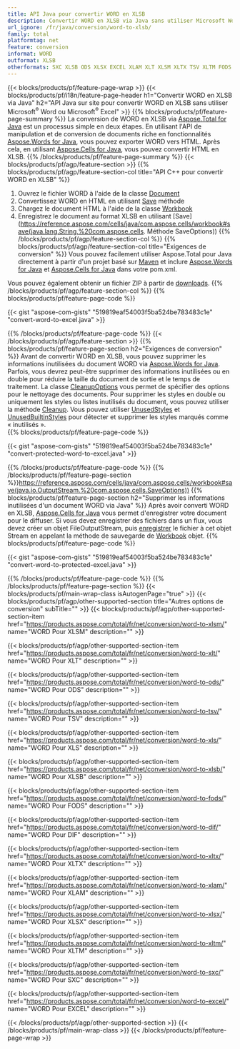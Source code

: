 ```yaml
---
title: API Java pour convertir WORD en XLSB
description: Convertir WORD en XLSB via Java sans utiliser Microsoft Word ou Microsoft Excel
url_ignore: /fr/java/conversion/word-to-xlsb/
family: total
platformtag: net
feature: conversion
informat: WORD
outformat: XLSB
otherformats: SXC XLSB ODS XLSX EXCEL XLAM XLT XLSM XLTX TSV XLTM FODS XLSB XLS
---
```

{{< blocks/products/pf/feature-page-wrap >}}
{{< blocks/products/pf/i18n/feature-page-header h1="Convertir WORD en XLSB via Java" h2="API Java sur site pour convertir WORD en XLSB sans utiliser Microsoft<sup>&reg;</sup> Word ou Microsoft<sup>&reg;</sup> Excel" >}}
{{% blocks/products/pf/feature-page-summary %}}
La conversion de WORD en XLSB via [Aspose.Total for Java](https://products.aspose.com/total/java/) est un processus simple en deux étapes. En utilisant l'API de manipulation et de conversion de documents riche en fonctionnalités [Aspose.Words for Java](https://products.aspose.com/words/java/), vous pouvez exporter WORD vers HTML. Après cela, en utilisant [Aspose.Cells for Java](https://products.aspose.com/cells/java/), vous pouvez convertir HTML en XLSB.
{{% /blocks/products/pf/feature-page-summary  %}}
{{< blocks/products/pf/agp/feature-section >}}
{{% blocks/products/pf/agp/feature-section-col title="API C++ pour convertir WORD en XLSB" %}}
1. Ouvrez le fichier WORD à l'aide de la classe [Document](https://reference.aspose.com/words/java/com.aspose.words/Document)
2. Convertissez WORD en HTML en utilisant [Save](https://reference.aspose.com/words/java/com.aspose.words/Document#save(java.lang.String,com.aspose.words.SaveOptions) ) méthode
3. Chargez le document HTML à l'aide de la classe [Workbook](https://reference.aspose.com/cells/java/com.aspose.cells/Workbook)
4. Enregistrez le document au format XLSB en utilisant [Save](https://reference.aspose.com/cells/java/com.aspose.cells/workbook#save(java.lang.String,%20com.aspose.cells. Méthode SaveOptions))
{{% /blocks/products/pf/agp/feature-section-col %}}
{{% blocks/products/pf/agp/feature-section-col title="Exigences de conversion" %}}
Vous pouvez facilement utiliser Aspose.Total pour Java directement à partir d'un projet basé sur [Maven](https://repository.aspose.com/webapp/#/artifacts/browse/tree/General/repo/com/aspose/aspose-total) et inclure [Aspose.Words for Java](https://words.aspose.com/words/java/installation/) et [Aspose.Cells for Java](https://words.aspose.com/cells/java/installation/) dans votre pom.xml.

Vous pouvez également obtenir un fichier ZIP à partir de [downloads](https://downloads.aspose.com/total/java).
{{% /blocks/products/pf/agp/feature-section-col %}}
{{% blocks/products/pf/feature-page-code %}}

{{< gist "aspose-com-gists" "519819eaf54003f5ba524be783483c1e" "convert-word-to-excel.java" >}}


{{% /blocks/products/pf/feature-page-code %}}
{{< /blocks/products/pf/agp/feature-section >}}
{{% blocks/products/pf/feature-page-section  h2="Exigences de conversion" %}}
Avant de convertir WORD en XLSB, vous pouvez supprimer les informations inutilisées du document WORD via [Aspose.Words for Java](https://products.aspose.com/words/java/). Parfois, vous devrez peut-être supprimer des informations inutilisées ou en double pour réduire la taille du document de sortie et le temps de traitement. La classe [CleanupOptions](https://reference.aspose.com/words/java/com.aspose.words/CleanupOptions) vous permet de spécifier des options pour le nettoyage des documents. Pour supprimer les styles en double ou uniquement les styles ou listes inutilisés du document, vous pouvez utiliser la méthode [Cleanup](https://reference.aspose.com/words/java/com.aspose.words/Document#cleanup()). Vous pouvez utiliser [UnusedStyles](https://reference.aspose.com/words/java/com.aspose.words/cleanupoptions#UnusedStyles) et [UnusedBuiltinStyles](https://reference.aspose.com/words/java/com.aspose.words/cleanupoptions#UnusedBuiltinStyles) pour détecter et supprimer les styles marqués comme « inutilisés ».  
{{% blocks/products/pf/feature-page-code %}}

{{< gist "aspose-com-gists" "519819eaf54003f5ba524be783483c1e" "convert-protected-word-to-excel.java" >}}

{{% /blocks/products/pf/feature-page-code  %}}
{{% /blocks/products/pf/feature-page-section %}}https://reference.aspose.com/cells/java/com.aspose.cells/workbook#save(java.io.OutputStream.%20com.aspose.cells.SaveOptions))
{{% blocks/products/pf/feature-page-section  h2="Supprimer les informations inutilisées d'un document WORD via Java" %}}
Après avoir converti WORD en XLSB, [Aspose.Cells for Java](https://products.aspose.com/cells/java/) vous permet d'enregistrer votre document pour le diffuser. Si vous devez enregistrer des fichiers dans un flux, vous devez créer un objet FileOutputStream, puis [enregistrer](https://reference.aspose.com/cells/java/com.aspose.cells/workbook#save(java.io.OutputStream.%20com.aspose.cells.SaveOptions)) le fichier à cet objet Stream en appelant la méthode de sauvegarde de [Workbook](https://reference.aspose.com/cells/java/com.aspose.cells/Workbook) objet. 
{{% blocks/products/pf/feature-page-code %}}

{{< gist "aspose-com-gists" "519819eaf54003f5ba524be783483c1e" "convert-word-to-protected-excel.java" >}}

{{% /blocks/products/pf/feature-page-code  %}}
{{% /blocks/products/pf/feature-page-section %}}
{{< blocks/products/pf/main-wrap-class isAutogenPage="true" >}}
{{< blocks/products/pf/agp/other-supported-section title="Autres options de conversion" subTitle="" >}}
{{< blocks/products/pf/agp/other-supported-section-item href="https://products.aspose.com/total/fr/net/conversion/word-to-xlsm/" name="WORD Pour XLSM" description="" >}}

{{< blocks/products/pf/agp/other-supported-section-item href="https://products.aspose.com/total/fr/net/conversion/word-to-xlt/" name="WORD Pour XLT" description="" >}}

{{< blocks/products/pf/agp/other-supported-section-item href="https://products.aspose.com/total/fr/net/conversion/word-to-ods/" name="WORD Pour ODS" description="" >}}

{{< blocks/products/pf/agp/other-supported-section-item href="https://products.aspose.com/total/fr/net/conversion/word-to-tsv/" name="WORD Pour TSV" description="" >}}

{{< blocks/products/pf/agp/other-supported-section-item href="https://products.aspose.com/total/fr/net/conversion/word-to-xls/" name="WORD Pour XLS" description="" >}}

{{< blocks/products/pf/agp/other-supported-section-item href="https://products.aspose.com/total/fr/net/conversion/word-to-xlsb/" name="WORD Pour XLSB" description="" >}}

{{< blocks/products/pf/agp/other-supported-section-item href="https://products.aspose.com/total/fr/net/conversion/word-to-fods/" name="WORD Pour FODS" description="" >}}

{{< blocks/products/pf/agp/other-supported-section-item href="https://products.aspose.com/total/fr/net/conversion/word-to-dif/" name="WORD Pour DIF" description="" >}}

{{< blocks/products/pf/agp/other-supported-section-item href="https://products.aspose.com/total/fr/net/conversion/word-to-xltx/" name="WORD Pour XLTX" description="" >}}

{{< blocks/products/pf/agp/other-supported-section-item href="https://products.aspose.com/total/fr/net/conversion/word-to-xlam/" name="WORD Pour XLAM" description="" >}}

{{< blocks/products/pf/agp/other-supported-section-item href="https://products.aspose.com/total/fr/net/conversion/word-to-xlsx/" name="WORD Pour XLSX" description="" >}}

{{< blocks/products/pf/agp/other-supported-section-item href="https://products.aspose.com/total/fr/net/conversion/word-to-xltm/" name="WORD Pour XLTM" description="" >}}

{{< blocks/products/pf/agp/other-supported-section-item href="https://products.aspose.com/total/fr/net/conversion/word-to-sxc/" name="WORD Pour SXC" description="" >}}

{{< blocks/products/pf/agp/other-supported-section-item href="https://products.aspose.com/total/fr/net/conversion/word-to-excel/" name="WORD Pour EXCEL" description="" >}}


{{< /blocks/products/pf/agp/other-supported-section >}}
{{< /blocks/products/pf/main-wrap-class >}}
{{< /blocks/products/pf/feature-page-wrap >}}